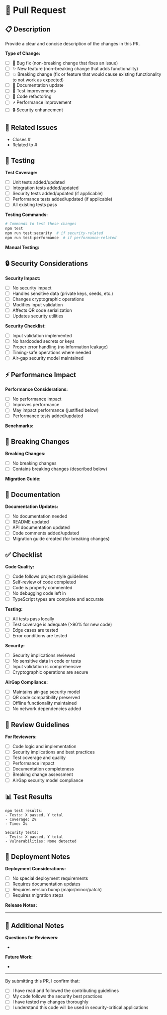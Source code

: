 # 🚀 Pull Request

## 📋 Description

Provide a clear and concise description of the changes in this PR.

**Type of Change:**

- [ ] 🐛 Bug fix (non-breaking change that fixes an issue)
- [ ] ✨ New feature (non-breaking change that adds functionality)
- [ ] 💥 Breaking change (fix or feature that would cause existing functionality to not work as expected)
- [ ] 📖 Documentation update
- [ ] 🧪 Test improvements
- [ ] 🔧 Code refactoring
- [ ] ⚡ Performance improvement
- [ ] 🔒 Security enhancement

## 🔗 Related Issues

<!-- Link to related issues using "Closes #123" or "Fixes #123" -->

- Closes #<!-- issue number -->
- Related to #<!-- issue number -->

## 🧪 Testing

**Test Coverage:**

- [ ] Unit tests added/updated
- [ ] Integration tests added/updated
- [ ] Security tests added/updated (if applicable)
- [ ] Performance tests added/updated (if applicable)
- [ ] All existing tests pass

**Testing Commands:**

```bash
# Commands to test these changes
npm test
npm run test:security  # if security-related
npm run test:performance  # if performance-related
```

**Manual Testing:**

<!-- Describe any manual testing performed -->

## 🔒 Security Considerations

**Security Impact:**

- [ ] No security impact
- [ ] Handles sensitive data (private keys, seeds, etc.)
- [ ] Changes cryptographic operations
- [ ] Modifies input validation
- [ ] Affects QR code serialization
- [ ] Updates security utilities

**Security Checklist:**

- [ ] Input validation implemented
- [ ] No hardcoded secrets or keys
- [ ] Proper error handling (no information leakage)
- [ ] Timing-safe operations where needed
- [ ] Air-gap security model maintained

## ⚡ Performance Impact

**Performance Considerations:**

- [ ] No performance impact
- [ ] Improves performance
- [ ] May impact performance (justified below)
- [ ] Performance tests added/updated

**Benchmarks:**

<!-- Include before/after performance metrics if applicable -->

## 🔄 Breaking Changes

**Breaking Changes:**

- [ ] No breaking changes
- [ ] Contains breaking changes (described below)

**Migration Guide:**

<!-- If breaking changes, provide migration instructions -->

## 📖 Documentation

**Documentation Updates:**

- [ ] No documentation needed
- [ ] README updated
- [ ] API documentation updated
- [ ] Code comments added/updated
- [ ] Migration guide created (for breaking changes)

## ✅ Checklist

**Code Quality:**

- [ ] Code follows project style guidelines
- [ ] Self-review of code completed
- [ ] Code is properly commented
- [ ] No debugging code left in
- [ ] TypeScript types are complete and accurate

**Testing:**

- [ ] All tests pass locally
- [ ] Test coverage is adequate (>90% for new code)
- [ ] Edge cases are tested
- [ ] Error conditions are tested

**Security:**

- [ ] Security implications reviewed
- [ ] No sensitive data in code or tests
- [ ] Input validation is comprehensive
- [ ] Cryptographic operations are secure

**AirGap Compliance:**

- [ ] Maintains air-gap security model
- [ ] QR code compatibility preserved
- [ ] Offline functionality maintained
- [ ] No network dependencies added

## 🎯 Review Guidelines

**For Reviewers:**

- [ ] Code logic and implementation
- [ ] Security implications and best practices
- [ ] Test coverage and quality
- [ ] Performance impact
- [ ] Documentation completeness
- [ ] Breaking change assessment
- [ ] AirGap security model compliance

## 📊 Test Results

<!-- Paste relevant test results, CI status, or benchmark results -->

```
npm test results:
- Tests: X passed, Y total
- Coverage: Z%
- Time: Xs

Security tests:
- Tests: X passed, Y total
- Vulnerabilities: None detected
```

## 🚀 Deployment Notes

**Deployment Considerations:**

- [ ] No special deployment requirements
- [ ] Requires documentation updates
- [ ] Requires version bump (major/minor/patch)
- [ ] Requires migration steps

**Release Notes:**

<!-- Brief summary for release notes -->

---

## 📝 Additional Notes

<!-- Any additional information for reviewers -->

**Questions for Reviewers:**

- <!-- Any specific questions or areas of concern -->

**Future Work:**

- <!-- Any follow-up work or known limitations -->

---

By submitting this PR, I confirm that:

- [ ] I have read and followed the contributing guidelines
- [ ] My code follows the security best practices
- [ ] I have tested my changes thoroughly
- [ ] I understand this code will be used in security-critical applications

<!--
Thank you for contributing to the AirGap Cardano module! 🙏
Your contribution helps improve cryptocurrency security for everyone.
-->
